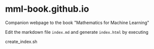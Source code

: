 # mml-book.github.io
Companion webpage to the book "Mathematics for Machine Learning"

Edit the markdown file `index.md` and generate `index.html` by executing 

create_index.sh

